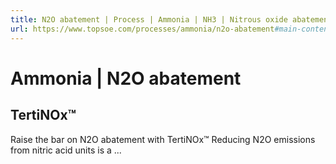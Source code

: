 ```yaml
---
title: N2O abatement | Process | Ammonia | NH3 | Nitrous oxide abatement | Topsoe
url: https://www.topsoe.com/processes/ammonia/n2o-abatement#main-content
---
```


# Ammonia | N2O abatement

## TertiNOx™

Raise the bar on N2O abatement with TertiNOx™ Reducing N2O emissions from nitric acid units is a ...